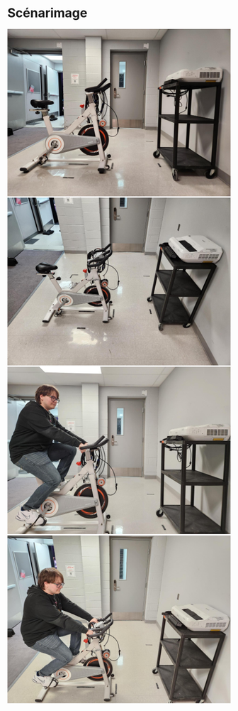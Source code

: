 # Scénarimage
<!-- Ici mettre tous les documents et références associés au scénarimage  -->
 ![Vue de côté](../img_intention/sceranimage_00.jpg)
 ![Vue de côté aérien](../img_intention/sceranimage_01.jpg)
 ![Vue de côté avec un utilisateur](../img_intention/sceranimage_02.jpg)
 ![Vue de côté aérien avec un utilisateur](../img_intention/sceranimage_03.jpg)
